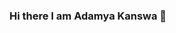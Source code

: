 ### Hi there  I am Adamya Kanswa 👋

<!--
**adamyak/adamyak** is a ✨ _special_ ✨ repository because its `README.md` (this file) appears on your GitHub profile.

Here are some ideas to get you started:

- 🔭 I’m currently working on Machine Learning Projects
- 🌱 I’m currently learning Machone Learning and Deep Learning
- 👯 I’m looking to collaborate on ...
- 🤔 I’m looking for help with ...
- 💬 Ask me about Python, ML
- 📫 How to reach me: https://www .linkedin.com/in/adamya-kanswa-337785166/ 
- 😄 Pronouns: ...
- ⚡ Fun fact: ...
-->
